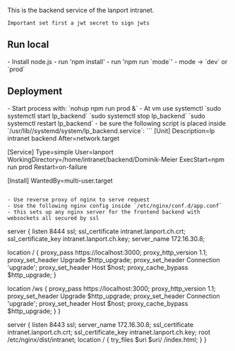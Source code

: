 This is the backend service of the lanport intranet.

`Important set first a jwt secret to sign jwts`

<h2>Run local</h2>
- Install node.js 
- run 'npm install'
- run 'npm run `mode`'
- mode -> `dev` or `prod`

<h2>Deployment</h2>
- Start process with: `nohup npm run prod &`
- At vm use systemctl `sudo systemctl start lp_backend` `sudo systemctl stop lp_backend` `sudo systemctl restart lp_backend`
- be sure the following script is placed inside `/usr/lib//systemd/system/lp_backend.service`:
```
[Unit]
Description=lp intranet backend
After=network.target

[Service]
Type=simple
User=lanport
WorkingDirectory=/home/intranet/backend/Dominik-Meier
ExecStart=npm run prod
Restart=on-failure

[Install]
WantedBy=multi-user.target
```

- Use reverse proxy of nginx to serve request
- Use the following nginx config inside `/etc/nginx/conf.d/app.conf`
- this sets up any nginx server for the frontend backend with websockets all secured by ssl
```
server {
 listen 8444 ssl;
 ssl_certificate intranet.lanport.ch.crt;
 ssl_certificate_key intranet.lanport.ch.key;
 server_name 172.16.30.8;

 location / {
   proxy_pass https://localhost:3000;
   proxy_http_version 1.1;
   proxy_set_header Upgrade $http_upgrade;
   proxy_set_header Connection 'upgrade';
   proxy_set_header Host $host;
   proxy_cache_bypass $http_upgrade;
  }

 location /ws {
   proxy_pass https://localhost:3000;
   proxy_http_version 1.1;
   proxy_set_header Upgrade $http_upgrade;
   proxy_set_header Connection 'upgrade';
   proxy_set_header Host $host;
   proxy_cache_bypass $http_upgrade;
  }
}


server {
 listen 8443 ssl;
 server_name 172.16.30.8;
 ssl_certificate intranet.lanport.ch.crt;
 ssl_certificate_key intranet.lanport.ch.key;
 root /etc/nginx/dist/intranet;
 location / {
  try_files $uri $uri/ /index.html;
 }
}
```
